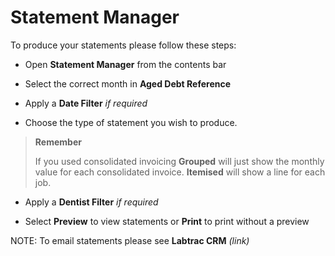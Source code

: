 # Statement Manager

To produce your statements please follow these steps:


* Open **Statement Manager** from the contents bar

* Select the correct month in **Aged Debt Reference**

* Apply a **Date Filter** *if required*

* Choose the type of statement you wish to produce.

>**Remember**
>
> If you used consolidated invoicing **Grouped** will just show the monthly value for each consolidated invoice. **Itemised** will show a line for each job.

* Apply a **Dentist Filter** *if required*

* Select **Preview** to view statements or **Print** to print without a preview

NOTE: To email statements please see **Labtrac CRM** *(link)*
